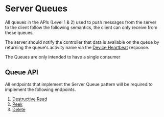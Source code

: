 # Server Queues

All queues in the APIs (Level 1 & 2) used to push messages from the server to
the client follow the following semantics, the client can only receive from
these queues.

The server should notify the controller that data is available on the queue by returning the queue's activity name via the [Device Heartbeat](DeviceHeartbeat.md) response.

The Queues are only intended to have a single consumer

## Queue API

All endpoints that implement the Server Queue pattern will be required to implement the following endpoints.

1. [Destructive Read](ServerQueuesDestructiveRead.md)
2. [Peek](ServerQueuesPeekRead.md)
3. [Delete](ServerQueuesDelete.md)
